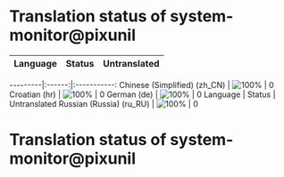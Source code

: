# Translation status of system-monitor@pixunil

Language | Status | Untranslated
---------|:------:|:-----------:

---------|:------:|:-----------:
Chinese (Simplified) (zh_CN) | ![100%](http://progressed.io/bar/100) | 0
Croatian (hr) | ![100%](http://progressed.io/bar/100) | 0
German (de) | ![100%](http://progressed.io/bar/100) | 0
Language | Status | Untranslated
Russian (Russia) (ru_RU) | ![100%](http://progressed.io/bar/100) | 0
# Translation status of system-monitor@pixunil
